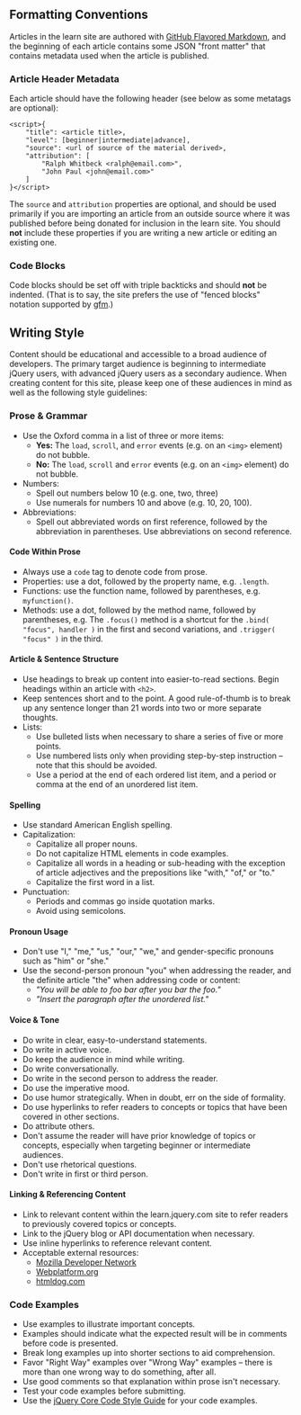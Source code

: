 <script>{
	"title": "Style Guide",
	"attribution": [ "jorydotcom <jory@bocoup.com>" ],
	"customFields": [
		{
			"key": "is_chapter",
			"value": 0
		}
	]
}</script>

## Formatting Conventions

Articles in the learn site are authored with [GitHub Flavored Markdown](https://help.github.com/articles/github-flavored-markdown/), and the beginning of each article contains some JSON "front matter" that contains metadata used when the article is published.

### Article Header Metadata

Each article should have the following header (see below as some metatags are optional):

```
<script>{
	"title": <article title>,
	"level": [beginner|intermediate|advance],
	"source": <url of source of the material derived>,
	"attribution": [
		"Ralph Whitbeck <ralph@email.com>",
		"John Paul <john@email.com>"
	]
}</script>
```

The `source` and `attribution` properties are optional, and should be used primarily if you are importing an article from an outside source where it was published before being donated for inclusion in the learn site. You should **not** include these properties if you are writing a new article or editing an existing one.

### Code Blocks

Code blocks should be set off with triple backticks and should **not** be indented. (That is to say, the site prefers the use of "fenced blocks" notation supported by [gfm](http://github.github.com/github-flavored-markdown/).)

## Writing Style

Content should be educational and accessible to a broad audience of developers. The primary target audience is beginning to intermediate jQuery users, with advanced jQuery users as a secondary audience. When creating content for this site, please keep one of these audiences in mind as well as the following style guidelines:

### Prose & Grammar

- Use the Oxford comma in a list of three or more items:
  - **Yes:** The `load`, `scroll`, and `error` events (e.g. on an `<img>` element) do not bubble.
  - **No:** The `load`, `scroll` and `error` events (e.g. on an `<img>` element) do not bubble.
- Numbers:
  - Spell out numbers below 10 (e.g. one, two, three)
  - Use numerals for numbers 10 and above (e.g. 10, 20, 100).
- Abbreviations:
  - Spell out abbreviated words on first reference, followed by the abbreviation in parentheses. Use abbreviations on second reference.

#### Code Within Prose

- Always use a `code` tag to denote code from prose.
- Properties: use a dot, followed by the property name, e.g. `.length`.
- Functions: use the function name, followed by parentheses, e.g. `myfunction()`.
- Methods: use a dot, followed by the method name, followed by parentheses, e.g. The `.focus()` method is a shortcut for the `.bind( "focus", handler )` in the first and second variations, and `.trigger( "focus" )` in the third.

#### Article & Sentence Structure

- Use headings to break up content into easier-to-read sections. Begin headings within an article with `<h2>`.
- Keep sentences short and to the point. A good rule-of-thumb is to break up any sentence longer than 21 words into two or more separate thoughts.
- Lists:
  - Use bulleted lists when necessary to share a series of five or more points.
  - Use numbered lists only when providing step-by-step instruction – note that this should be avoided.
  - Use a period at the end of each ordered list item, and a period or comma at the end of an unordered list item.

#### Spelling

- Use standard American English spelling.
- Capitalization:
  - Capitalize all proper nouns.
  - Do not capitalize HTML elements in code examples.
  - Capitalize all words in a heading or sub-heading with the exception of article adjectives and the prepositions like "with," "of," or "to."
  - Capitalize the first word in a list.
- Punctuation:
  - Periods and commas go inside quotation marks.
  - Avoid using semicolons.

#### Pronoun Usage

- Don't use "I," "me," "us," "our," "we," and gender-specific pronouns such as "him" or "she."
- Use the second-person pronoun "you" when addressing the reader, and the definite article "the" when addressing code or content:
  - _"You will be able to foo bar after you bar the foo."_
  - _"Insert the paragraph after the unordered list."_

#### Voice & Tone

- Do write in clear, easy-to-understand statements.
- Do write in active voice.
- Do keep the audience in mind while writing.
- Do write conversationally.
- Do write in the second person to address the reader.
- Do use the imperative mood.
- Do use humor strategically. When in doubt, err on the side of formality.
- Do use hyperlinks to refer readers to concepts or topics that have been covered in other sections.
- Do attribute others.
- Don't assume the reader will have prior knowledge of topics or concepts, especially when targeting beginner or intermediate audiences.
- Don't use rhetorical questions.
- Don't write in first or third person.

#### Linking & Referencing Content

- Link to relevant content within the learn.jquery.com site to refer readers to previously covered topics or concepts.
- Link to the jQuery blog or API documentation when necessary.
- Use inline hyperlinks to reference relevant content.
- Acceptable external resources:
  - [Mozilla Developer Network](https://developer.mozilla.org/en-US/)
  - [Webplatform.org](http://www.webplatform.org/)
  - [htmldog.com](http://www.htmldog.com/)

### Code Examples

- Use examples to illustrate important concepts.
- Examples should indicate what the expected result will be in comments before code is presented.
- Break long examples up into shorter sections to aid comprehension.
- Favor "Right Way" examples over "Wrong Way" examples – there is more than one wrong way to do something, after all.
- Use good comments so that explanation within prose isn't necessary.
- Test your code examples before submitting.
- Use the [jQuery Core Code Style Guide](http://docs.jquery.com/JQuery_Core_Style_Guidelines) for your code examples.

